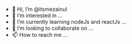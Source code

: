 - 👋 Hi, I’m @itsmezainul
- 👀 I’m interested in ...
- 🌱 I’m currently learning nodeJs and reactJs ...
- 💞️ I’m looking to collaborate on ...
- 📫 How to reach me ...

<!---
itsmezainul/itsmezainul is a ✨ special ✨ repository because its `README.md` (this file) appears on your GitHub profile.
You can click the Preview link to take a look at your changes.
--->
